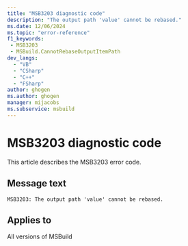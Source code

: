 ```yaml
---
title: "MSB3203 diagnostic code"
description: "The output path 'value' cannot be rebased."
ms.date: 12/06/2024
ms.topic: "error-reference"
f1_keywords:
 - MSB3203
 - MSBuild.CannotRebaseOutputItemPath
dev_langs:
  - "VB"
  - "CSharp"
  - "C++"
  - "FSharp"
author: ghogen
ms.author: ghogen
manager: mijacobs
ms.subservice: msbuild
---
```


# MSB3203 diagnostic code

<!-- :::ErrorDefinitionDescription::: -->
<!-- :::editable-content name="introDescription"::: -->
This article describes the MSB3203 error code.
<!-- :::editable-content-end::: -->

## Message text

`MSB3203: The output path 'value' cannot be rebased.`

<!-- :::editable-content name="postOutputDescription"::: -->
<!--
{StrBegin="MSB3203: "}UE: This message is shown when the user asks the "MSBuild" task to rebase the paths of its output items relative to the project from where the "MSBuild" task is called (as opposed to the project(s) on which the "MSBuild" task is called), and one of the output item paths is invalid. LOCALIZATION: "{1}" is a localized message from a CLR/FX exception explaining the problem.

{StrBegin="MSB3203: "}UE: This message is shown when the user asks the "MSBuild" task to rebase the paths of its output items relative to the project from where the "MSBuild" task is called (as opposed to the project(s) on which the "MSBuild" task is called), and one of the output item paths is invalid. LOCALIZATION: "{1}" is a localized message from a CLR/FX exception explaining the problem.
-->
<!-- :::editable-content-end::: -->
<!-- :::ErrorDefinitionDescription-end::: -->

## Applies to

All versions of MSBuild
